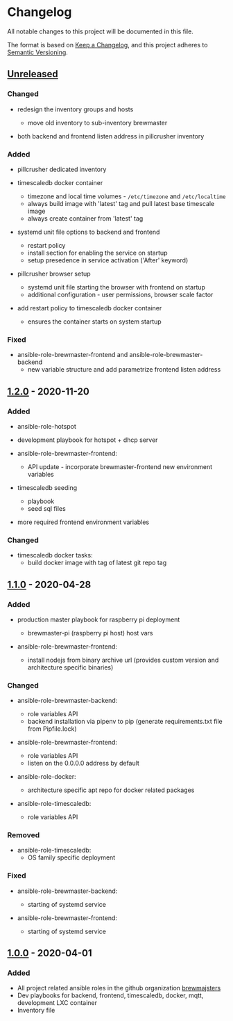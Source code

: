 # Changelog
All notable changes to this project will be documented in this file.

The format is based on [Keep a Changelog](https://keepachangelog.com/en/1.0.0/),
and this project adheres to [Semantic Versioning](https://semver.org/spec/v2.0.0.html).

## [Unreleased]
### Changed
- redesign the inventory groups and hosts
    - move old inventory to sub-inventory brewmaster

- both backend and frontend listen address in pillcrusher inventory

### Added
- pillcrusher dedicated inventory
- timescaledb docker container
    - timezone and local time volumes - `/etc/timezone` and `/etc/localtime`
    - always build image with 'latest' tag and pull latest base timescale image
    - always create container from 'latest' tag

- systemd unit file options to backend and frontend
    - restart policy
    - install section for enabling the service on startup
    - setup presedence in service activation ('After' keyword)

- pillcrusher browser setup
    - systemd unit file starting the browser with frontend on startup
    - additional configuration - user permissions, browser scale factor

- add restart policy to timescaledb docker container
    - ensures the container starts on system startup

### Fixed
- ansible-role-brewmaster-frontend and ansible-role-brewmaster-backend
    - new variable structure and add parametrize frontend listen address

## [1.2.0] - 2020-11-20
### Added
- ansible-role-hotspot
- development playbook for hotspot + dhcp server
- ansible-role-brewmaster-frontend:
    - API update - incorporate brewmaster-frontend new environment variables

- timescaledb seeding
    - playbook
    - seed sql files

- more required frontend environment variables

### Changed
- timescaledb docker tasks:
    - build docker image with tag of latest git repo tag

## [1.1.0] - 2020-04-28
### Added
- production master playbook for raspberry pi deployment
    - brewmaster-pi (raspberry pi host) host vars

- ansible-role-brewmaster-frontend:
    - install nodejs from binary archive url (provides custom version and architecture specific binaries)

### Changed
- ansible-role-brewmaster-backend:
    - role variables API
    - backend installation via pipenv to pip (generate requirements.txt file from Pipfile.lock)

- ansible-role-brewmaster-frontend:
    - role variables API
    - listen on the 0.0.0.0 address by default

- ansible-role-docker:
    - architecture specific apt repo for docker related packages

- ansible-role-timescaledb:
    - role variables API

### Removed
- ansible-role-timescaledb:
    - OS family specific deployment

### Fixed
- ansible-role-brewmaster-backend:
    - starting of systemd service

- ansible-role-brewmaster-frontend:
    - starting of systemd service

## [1.0.0] - 2020-04-01
### Added
- All project related ansible roles in the github organization [brewmajsters](https://github.com/brewmajsters)
- Dev playbooks for backend, frontend, timescaledb, docker, mqtt, development LXC container
- Inventory file


[Unreleased]: https://github.com/brewmajsters/ansible-skeleton/compare/1.2.0...develop
[1.2.0]: https://github.com/brewmajsters/ansible-skeleton/compare/1.1.0...1.2.0
[1.1.0]: https://github.com/brewmajsters/ansible-skeleton/compare/1.0.0...1.1.0
[1.0.0]: https://github.com/brewmajsters/ansible-skeleton/compare/0.0.1...1.0.0
